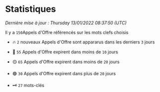 # Statistiques


_Dernière mise à jour : Thursday 13/01/2022 08:37:50 (UTC)_ 

Il y a `150`Appels d'Offre référencés sur les mots clefs choisis

- 🔥 `2` nouveaux Appels d'Offre sont appararus dans les derniers `3` jours
- 🔴  `55` Appels d'Offre expirent dans moins de `10` jours
- 🟡  `65` Appels d'Offre expirent dans moins de `20` jours
- 🟢  `30` Appels d'Offre expirent dans plus de `20` jours

- 🗝 `27` mots-clés